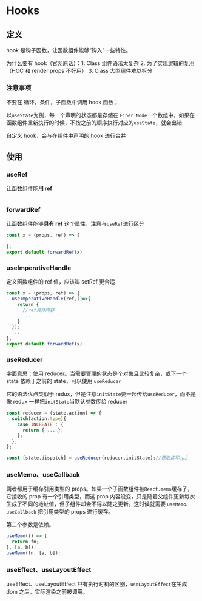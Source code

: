 # Hooks

## 定义

hook 是钩子函数，让函数组件能够“钩入”一些特性。

为什么要有 hook（官网原话）：1. Class 组件语法太复杂 2. 为了实现逻辑的复用（HOC 和 render props 不好用） 3. Class 大型组件难以拆分

### 注意事项

不要在 循环，条件，子函数中调用 hook 函数；

以`useState`为例，每一个声明的状态都是存储在 `Fiber Node`一个数组中，如果在函数组件重新执行的时候，不按之前的顺序执行对应的`useState`，就会出错

自定义 hook，会与在组件中声明的 hook 进行合并

## 使用

### useRef

让函数组件能**用 ref**

```js

```

### forwardRef

让函数组件能够**具有 ref** 这个属性，注意与`useRef`进行区分

```js
const x = (props, ref) => {
  ...
};
export default forwardRef(x)
```

### useImperativeHandle

定义函数组件的 ref 值，应该叫 setRef 更合适

```js
const x = (props, ref) => {
  useImperativeHandle(ref,()=>{
    return {
      //ref具体内容
      ...
    }
  });
  ...
};
export default forwardRef(x)
```

### useReducer

字面意思：使用 reducer。当需要管理的状态是个对象且比较复杂，或下一个 state 依赖于之前的 state，可以使用 `useReducer`

它的语法优点类似于 redux，但是注意`initState`要一起传给`useReducer`，而不是像 redux 一样把`initState`当默认参数传给 reducer

```js
const reducer = (state,action) => {
  switch(action.type){
    case INCREATE : {
      return { ... };
    };
  };
};

const [state,dispatch] = useReducer(reducer,initState);//获取读写api
```

### useMemo、useCallback

两者都用于缓存引用类型的 props。如果一个子函数组件被`React.memo`缓存了，它接收的 prop 有一个引用类型，而这 prop 内容没变，只是随着父组件更新每次生成了不同的地址值，但子组件却会不得以随之更新。这时候就需要 `useMemo、useCallback` 把引用类型的 props 进行缓存。

第二个参数是依赖。

```js
useMemo(() => {
  return fn;
}, [a, b]);
useMemo(fn, [a, b]);
```

### useEffect、useLayoutEffect

useEffect、useLayoutEffect 只有执行时机的区别，`useLayoutEffect`在生成 dom 之后，实际渲染之前被调用。
